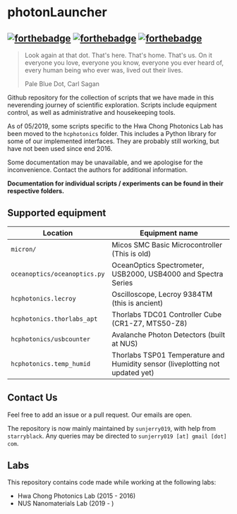 # photonLauncher
[![forthebadge](https://forthebadge.com/images/badges/made-with-python.svg)](https://forthebadge.com)
[![forthebadge](https://forthebadge.com/images/badges/built-with-science.svg)](https://forthebadge.com)
[![forthebadge](https://forthebadge.com/images/badges/uses-badges.svg)](https://forthebadge.com)
---------
 > Look again at that dot. That's here. That's home. That's us. On it everyone you love, everyone you know, everyone you ever heard of, every human being who ever was, lived out their lives.
 >
 > Pale Blue Dot, Carl Sagan

Github repository for the collection of scripts that we have made in this neverending journey of scientific exploration. Scripts include equipment control, as well as administrative and housekeeping tools.

As of 05/2019, some scripts specific to the Hwa Chong Photonics Lab has been moved to the ```hcphotonics``` folder. This includes  a Python library for some of our implemented interfaces. They are probably still working, but have not been used since end 2016.

Some documentation may be unavailable, and we apologise for the inconvenience. Contact the authors for additional information.

**Documentation for individual scripts / experiments can be found in their respective folders.**


## Supported equipment

Location | Equipment name
--- | ---
```micron/``` | Micos SMC Basic Microcontroller  (This is old)
```oceanoptics/oceanoptics.py```| OceanOptics Spectrometer, USB2000, USB4000 and Spectra Series
```hcphotonics.lecroy``` | Oscilloscope, Lecroy 9384TM (this is ancient)
```hcphotonics.thorlabs_apt```| Thorlabs TDC01 Controller Cube (CR1-Z7, MTS50-Z8)
```hcphotonics/usbcounter```| Avalanche Photon Detectors (built at NUS)
```hcphotonics.temp_humid```| Thorlabs TSP01 Temperature and Humidity sensor (liveplotting not updated yet)


## Contact Us

Feel free to add an issue or a pull request. Our emails are open.

The repository is now mainly maintained by ```sunjerry019```, with help from ```starryblack```. Any queries may be directed to ```sunjerry019 [at] gmail [dot] com```.

## Labs

This repository contains code made while working at the following labs:
- Hwa Chong Photonics Lab (2015 - 2016)
- NUS Nanomaterials Lab (2019 - )
